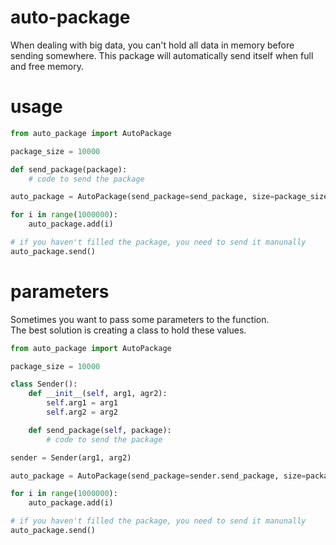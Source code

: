 # auto-package
When dealing with big data, you can't hold all data in memory before sending somewhere. This package will automatically send itself when full and free memory.  

# usage

```python
from auto_package import AutoPackage

package_size = 10000

def send_package(package):
    # code to send the package

auto_package = AutoPackage(send_package=send_package, size=package_size)

for i in range(1000000):
    auto_package.add(i)

# if you haven't filled the package, you need to send it manunally
auto_package.send()
```

# parameters
Sometimes you want to pass some parameters to the function.  
The best solution is creating a class to hold these values.  

```python
from auto_package import AutoPackage

package_size = 10000

class Sender():
    def __init__(self, arg1, agr2):
        self.arg1 = arg1
        self.arg2 = arg2

    def send_package(self, package):
        # code to send the package

sender = Sender(arg1, arg2)

auto_package = AutoPackage(send_package=sender.send_package, size=package_size)

for i in range(1000000):
    auto_package.add(i)

# if you haven't filled the package, you need to send it manunally
auto_package.send()
```

